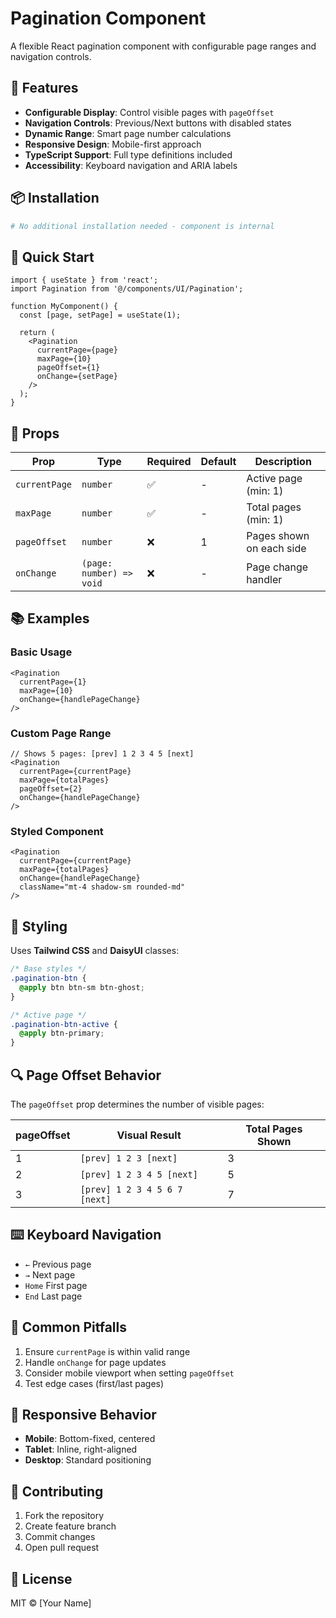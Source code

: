 # Pagination Component

A flexible React pagination component with configurable page ranges and navigation controls.

## 🚀 Features

- **Configurable Display**: Control visible pages with `pageOffset`
- **Navigation Controls**: Previous/Next buttons with disabled states
- **Dynamic Range**: Smart page number calculations
- **Responsive Design**: Mobile-first approach
- **TypeScript Support**: Full type definitions included
- **Accessibility**: Keyboard navigation and ARIA labels

## 📦 Installation

```bash
# No additional installation needed - component is internal
```

## 🎯 Quick Start

```tsx
import { useState } from 'react';
import Pagination from '@/components/UI/Pagination';

function MyComponent() {
  const [page, setPage] = useState(1);

  return (
    <Pagination
      currentPage={page}
      maxPage={10}
      pageOffset={1}
      onChange={setPage}
    />
  );
}
```

## 📝 Props

| Prop | Type | Required | Default | Description |
|------|------|----------|---------|-------------|
| `currentPage` | `number` | ✅ | - | Active page (min: 1) |
| `maxPage` | `number` | ✅ | - | Total pages (min: 1) |
| `pageOffset` | `number` | ❌ | 1 | Pages shown on each side |
| `onChange` | `(page: number) => void` | ❌ | - | Page change handler |

## 📚 Examples

### Basic Usage
```tsx
<Pagination
  currentPage={1}
  maxPage={10}
  onChange={handlePageChange}
/>
```

### Custom Page Range
```tsx
// Shows 5 pages: [prev] 1 2 3 4 5 [next]
<Pagination
  currentPage={currentPage}
  maxPage={totalPages}
  pageOffset={2}
  onChange={handlePageChange}
/>
```

### Styled Component
```tsx
<Pagination
  currentPage={currentPage}
  maxPage={totalPages}
  onChange={handlePageChange}
  className="mt-4 shadow-sm rounded-md"
/>
```

## 🎨 Styling

Uses **Tailwind CSS** and **DaisyUI** classes:

```css
/* Base styles */
.pagination-btn {
  @apply btn btn-sm btn-ghost;
}

/* Active page */
.pagination-btn-active {
  @apply btn-primary;
}
```

## 🔍 Page Offset Behavior

The `pageOffset` prop determines the number of visible pages:

| pageOffset | Visual Result | Total Pages Shown |
|------------|---------------|-------------------|
| 1 | `[prev] 1 2 3 [next]` | 3 |
| 2 | `[prev] 1 2 3 4 5 [next]` | 5 |
| 3 | `[prev] 1 2 3 4 5 6 7 [next]` | 7 |

## ⌨️ Keyboard Navigation

- `←` Previous page
- `→` Next page
- `Home` First page
- `End` Last page

## 🚨 Common Pitfalls

1. Ensure `currentPage` is within valid range
2. Handle `onChange` for page updates
3. Consider mobile viewport when setting `pageOffset`
4. Test edge cases (first/last pages)

## 📱 Responsive Behavior

- **Mobile**: Bottom-fixed, centered
- **Tablet**: Inline, right-aligned
- **Desktop**: Standard positioning

## 🤝 Contributing

1. Fork the repository
2. Create feature branch
3. Commit changes
4. Open pull request

## 📄 License

MIT © [Your Name]